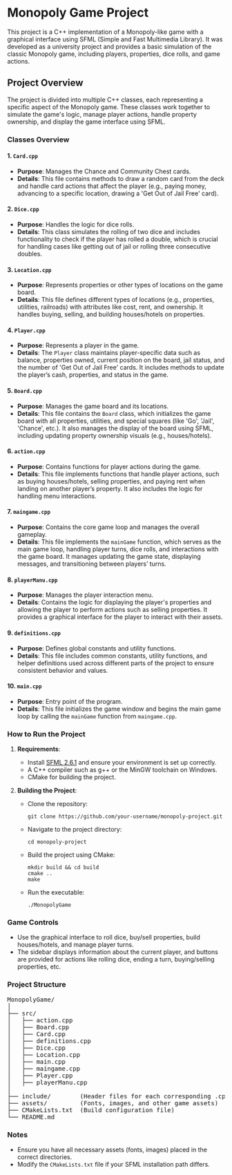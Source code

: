 # Monopoly Game Project

This project is a C++ implementation of a Monopoly-like game with a graphical interface using SFML (Simple and Fast Multimedia Library). It was developed as a university project and provides a basic simulation of the classic Monopoly game, including players, properties, dice rolls, and game actions.

## Project Overview

The project is divided into multiple C++ classes, each representing a specific aspect of the Monopoly game. These classes work together to simulate the game's logic, manage player actions, handle property ownership, and display the game interface using SFML.

### Classes Overview

#### 1. `Card.cpp`
- **Purpose**: Manages the Chance and Community Chest cards.
- **Details**: This file contains methods to draw a random card from the deck and handle card actions that affect the player (e.g., paying money, advancing to a specific location, drawing a 'Get Out of Jail Free' card).

#### 2. `Dice.cpp`
- **Purpose**: Handles the logic for dice rolls.
- **Details**: This class simulates the rolling of two dice and includes functionality to check if the player has rolled a double, which is crucial for handling cases like getting out of jail or rolling three consecutive doubles.

#### 3. `Location.cpp`
- **Purpose**: Represents properties or other types of locations on the game board.
- **Details**: This file defines different types of locations (e.g., properties, utilities, railroads) with attributes like cost, rent, and ownership. It handles buying, selling, and building houses/hotels on properties.

#### 4. `Player.cpp`
- **Purpose**: Represents a player in the game.
- **Details**: The `Player` class maintains player-specific data such as balance, properties owned, current position on the board, jail status, and the number of 'Get Out of Jail Free' cards. It includes methods to update the player’s cash, properties, and status in the game.

#### 5. `Board.cpp`
- **Purpose**: Manages the game board and its locations.
- **Details**: This file contains the `Board` class, which initializes the game board with all properties, utilities, and special squares (like 'Go', 'Jail', 'Chance', etc.). It also manages the display of the board using SFML, including updating property ownership visuals (e.g., houses/hotels).

#### 6. `action.cpp`
- **Purpose**: Contains functions for player actions during the game.
- **Details**: This file implements functions that handle player actions, such as buying houses/hotels, selling properties, and paying rent when landing on another player’s property. It also includes the logic for handling menu interactions.

#### 7. `maingame.cpp`
- **Purpose**: Contains the core game loop and manages the overall gameplay.
- **Details**: This file implements the `mainGame` function, which serves as the main game loop, handling player turns, dice rolls, and interactions with the game board. It manages updating the game state, displaying messages, and transitioning between players’ turns.

#### 8. `playerManu.cpp`
- **Purpose**: Manages the player interaction menu.
- **Details**: Contains the logic for displaying the player's properties and allowing the player to perform actions such as selling properties. It provides a graphical interface for the player to interact with their assets.

#### 9. `definitions.cpp`
- **Purpose**: Defines global constants and utility functions.
- **Details**: This file includes common constants, utility functions, and helper definitions used across different parts of the project to ensure consistent behavior and values.

#### 10. `main.cpp`
- **Purpose**: Entry point of the program.
- **Details**: This file initializes the game window and begins the main game loop by calling the `mainGame` function from `maingame.cpp`.

### How to Run the Project

1. **Requirements**:
   - Install [SFML 2.6.1](https://www.sfml-dev.org/download.php) and ensure your environment is set up correctly.
   - A C++ compiler such as g++ or the MinGW toolchain on Windows.
   - CMake for building the project.

2. **Building the Project**:
   - Clone the repository:
     ```
     git clone https://github.com/your-username/monopoly-project.git
     ```
   - Navigate to the project directory:
     ```
     cd monopoly-project
     ```
   - Build the project using CMake:
     ```
     mkdir build && cd build
     cmake ..
     make
     ```
   - Run the executable:
     ```
     ./MonopolyGame
     ```

### Game Controls

- Use the graphical interface to roll dice, buy/sell properties, build houses/hotels, and manage player turns.
- The sidebar displays information about the current player, and buttons are provided for actions like rolling dice, ending a turn, buying/selling properties, etc.

### Project Structure

<pre>
MonopolyGame/
│
├── src/
│   ├── action.cpp
│   ├── Board.cpp
│   ├── Card.cpp
│   ├── definitions.cpp
│   ├── Dice.cpp
│   ├── Location.cpp
│   ├── main.cpp
│   ├── maingame.cpp
│   ├── Player.cpp
│   ├── playerManu.cpp
│
├── include/        (Header files for each corresponding .cpp file)
├── assets/         (Fonts, images, and other game assets)
├── CMakeLists.txt  (Build configuration file)
└── README.md
</pre>


### Notes

- Ensure you have all necessary assets (fonts, images) placed in the correct directories.
- Modify the `CMakeLists.txt` file if your SFML installation path differs.

